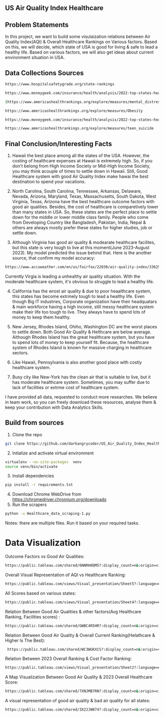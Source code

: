 ## US  Air Quality Index Healthcare
## Problem Statements
In this project, we want to build some visulaization relations between Air Quality Index(AQI) & Overall Healthcare Rankings on Various factors. Based on this, we will decide, which state of USA is good for living & safe to lead a healthy life. Based on various factors, we will also get ideas about current environment situation in USA. 

## Data Collections Sources
```bash
https://www.hospitalsafetygrade.org/state-rankings
```
```bash
https://www.moneygeek.com/insurance/health/analysis/2022-top-states-health-care/
```
```bash
(https://www.americashealthrankings.org/explore/measures/mental_distress
```
```bash
https://www.americashealthrankings.org/explore/measures/Obesity
```
```bash
https://www.moneygeek.com/insurance/health/analysis/2022-top-states-health-care/
```
```bash
https://www.americashealthrankings.org/explore/measures/teen_suicide
```

## Final Conclusion/Interesting Facts

1. Hawaii the best place among all the states of the USA. However, the costing of healthcare expenses at Hawaii is extremely high. So, if you don't belong from High Income Society or Mid-High Income Society, you may think acouple of times to settle down in Hawaii. Still, Good Healthcare system with good Air Quality Index make hawai the best destination to spend your vacations. 

2. North Carolina, South Carolina, Tennessee, Arkansas, Delaware, Nevada, Arizona, Maryland, Texas, Massachusetts, South Dakota, West Virginia, Texas, Arizona have the best healthcare outcome factors with good air qualities. Besides, the cost of healthcare is comparetively lower than many states in USA. So, these states are the perfect place to settle down for the middle or lower middle class family. People who come from Developing Country like Bangladesh, Pakistan, India, Nepal & others are always mostly prefer these states for higher studies, job or settle down.

3.  Although Virginia has good air quality & modearate healthcare facilites, but this state is very tough to live at this moment(June 2023-August 2023). My model predicted the issue behind that. Here is the another source, that confirm my model accuracy:
```bash
https://www.accuweather.com/en/us/fairfax/22030/air-quality-index/336254
```
Currently Virgia is leading a unhealthy air quality situation. With the moderate healthcare system, it's obvious to struggle to lead a healthy life. 

4.  California has the wrost air quality & due to poor heaalthcare system, this states has become extrmely tough to lead a healthy life. Even though Big IT industries, Corporate organization have their headquatars & main workforce having a high income, still messy healthcare system make their life too tough to live. They always have to spend lots of money to keep them healthy. 

5. New Jersey, Rhodes Island, Ohiho, Washington DC  are the worst places to settle down. Both Good Air Quality & Helthcare are below average. Although Rhodes Island has the great healthcare system, but you have to spend lots of money to keep yourself fit. Because, the healthcare system of Rhodes Island is known for massive charging in healthcare sectors. 

6.  Like Hawaii, Pennsylvania is also another good place with costly healthcare system.

7.  Busy city like New-York has the clean air that is suitable to live, but it has moderate healthcare system. Sometimes, you may suffer due to lack of facilities or extrme cost of healthcare system.

I have provided all data, requested to conduct more researches. We believe in team work, so you can freely download these resources, analyse them & keep your contribution with Data Analytics Skills. 

## Build from sources

1. Clone the repo
```bash
git clone https://github.com/darkangrycoder/US_Air_Quality_Index_Healthcare.git
```
2. Intialize and activate virtual environment
```bash
virtualenv --no-site-packages  venv
source venv/bin/activate
```
3. Install dependencies
```bash
pip install -r requirements.txt
```
4. Download Chrome WebDrive from https://chromedriver.chromium.org/downloads 
5. Run the scrapers
```bash
python -u Healthcare_data_scraping-1.py 
```
Notes: there are multiple files. Run it based on your required tasks. 
# Data Visualization
Outcome Factors vs Good Air Qualities:
```bash
https://public.tableau.com/shared/6NNRH8QM5?:display_count=n&:origin=viz_share_link
```
Overall Visual Representation of AQI vs Healthcare Ranking: 
```bash
https://public.tableau.com/views/Visual_presentation/Sheet5?:language=en-US&publish=yes&:display_count=n&:origin=viz_share_link
```
All Scores based on various states: 
```bash
https://public.tableau.com/views/Visual_presentation/Sheet4?:language=en-US&publish=yes&:display_count=n&:origin=viz_share_link
```
Relation Between Good Air Qualities & other factors(Avg Healthcare Ranking, Facilities scores) :
```bash
https://public.tableau.com/shared/GWBC4R5HR?:display_count=n&:origin=viz_share_link
```
Relation Between Good Air Quality & Overall Current Ranking(Helathcare & Higher Is The Best):
```bash
 https://public.tableau.com/shared/WC3WGKXCS?:display_count=n&:origin=viz_share_link
```
Relation Between 2023 Overall Ranking & Cost Factor Ranking:
```bash
https://public.tableau.com/views/Visual_presentation/Sheet2?:language=en-US&publish=yes&:display_count=n&:origin=viz_share_link
```
A Map Visualization Between Good Air Quality & 2023 Overall Healthcare Score: 
```bash
https://public.tableau.com/shared/7XNJMB7RN?:display_count=n&:origin=viz_share_link
```
A visual representation of good air quality & bad air quality for all states:
```bash 
https://public.tableau.com/shared/3X2JJW874?:display_count=n&:origin=viz_share_link
```

